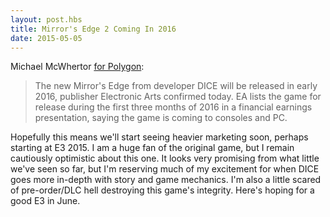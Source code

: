 ```yaml
---
layout: post.hbs
title: Mirror's Edge 2 Coming In 2016
date: 2015-05-05
---
```


Michael McWhertor [for Polygon](http://www.polygon.com/2015/5/5/8556395/mirrors-edge-2-release-date):

> The new Mirror's Edge from developer DICE will be released in early 2016, publisher Electronic Arts confirmed today.
EA lists the game for release during the first three months of 2016 in a financial earnings presentation, saying the game is coming to consoles and PC.

Hopefully this means we'll start seeing heavier marketing soon, perhaps starting at E3 2015. I am a huge fan of the original game, but I remain cautiously optimistic about this one. It looks very promising from what little we've seen so far, but I'm reserving much of my excitement for when DICE goes more in-depth with story and game mechanics. I'm also a little scared of pre-order/DLC hell destroying this game's integrity. Here's hoping for a good E3 in June.
